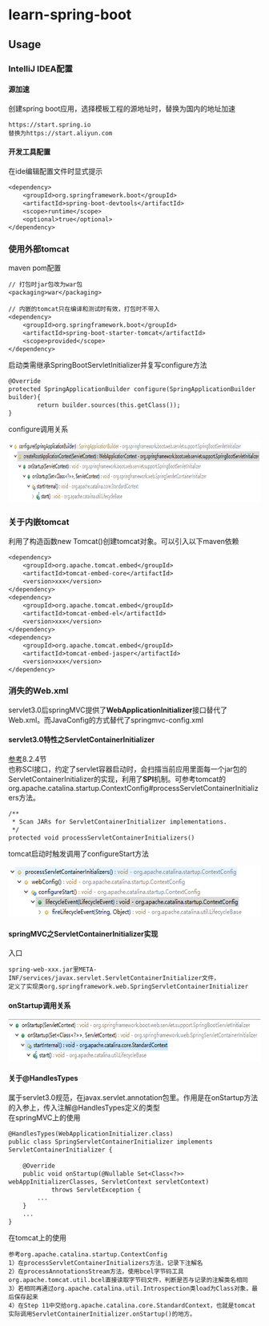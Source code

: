 # learn-spring-boot

## Usage
### IntelliJ IDEA配置
#### 源加速
创建spring boot应用，选择模板工程的源地址时，替换为国内的地址加速
```
https://start.spring.io
替换为https://start.aliyun.com
```
#### 开发工具配置 
在ide编辑配置文件时显式提示
```
<dependency>
    <groupId>org.springframework.boot</groupId>
    <artifactId>spring-boot-devtools</artifactId>
    <scope>runtime</scope>
    <optional>true</optional>
</dependency>
```
### 使用外部tomcat
maven pom配置
```
// 打包时jar包改为war包
<packaging>war</packaging>

// 内嵌的tomcat只在编译和测试时有效，打包时不带入
<dependency>
    <groupId>org.springframework.boot</groupId>
    <artifactId>spring-boot-starter-tomcat</artifactId>
    <scope>provided</scope>
</dependency>
```
启动类需继承SpringBootServletInitializer并复写configure方法
```
@Override
protected SpringApplicationBuilder configure(SpringApplicationBuilder builder){
        return builder.sources(this.getClass());
}
```
configure调用关系
<div align=center><img width="917" height="123" src="https://github.com/handsomestWei/learn-spring-boot/blob/master/doc/configure-caller.png" /></div>

### 关于内嵌tomcat
利用了构造函数new Tomcat()创建tomcat对象。可以引入以下maven依赖
```
<dependency>
    <groupId>org.apache.tomcat.embed</groupId>
    <artifactId>tomcat-embed-core</artifactId>
    <version>xxx</version>
</dependency>
<dependency>
    <groupId>org.apache.tomcat.embed</groupId>
    <artifactId>tomcat-embed-el</artifactId>
    <version>xxx</version>
</dependency>
<dependency>
    <groupId>org.apache.tomcat.embed</groupId>
    <artifactId>tomcat-embed-jasper</artifactId>
    <version>xxx</version>
</dependency>
```

### 消失的Web.xml    
servlet3.0后springMVC提供了**WebApplicationInitializer**接口替代了Web.xml。而JavaConfig的方式替代了springmvc-config.xml
#### servlet3.0特性之ServletContainerInitializer
[参考](https://www.jcp.org/en/jsr/detail?id=315)8.2.4节   
也称SCI接口，约定了servlet容器启动时，会扫描当前应用里面每一个jar包的ServletContainerInitializer的实现，利用了**SPI**机制。可参考tomcat的org.apache.catalina.startup.ContextConfig#processServletContainerInitializers方法。
```
/**
 * Scan JARs for ServletContainerInitializer implementations.
 */
protected void processServletContainerInitializers()
```
tomcat启动时触发调用了configureStart方法   
<div align=center><img width="594" height="103" src="https://github.com/handsomestWei/learn-spring-boot/blob/master/doc/servletContainerInitializer-caller.png" /></div>

#### springMVC之ServletContainerInitializer实现
入口
```
spring-web-xxx.jar里META-INF/services/javax.servlet.ServletContainerInitializer文件，
定义了实现类org.springframework.web.SpringServletContainerInitializer
```
#### onStartup调用关系
<div align=center><img width="695" height="84" src="https://github.com/handsomestWei/learn-spring-boot/blob/master/doc/onStartup-caller.png" /></div>


#### 关于@HandlesTypes
属于servlet3.0规范，在javax.servlet.annotation包里。作用是在onStartup方法的入参上，传入注解@HandlesTypes定义的类型   
在springMVC上的使用
```
@HandlesTypes(WebApplicationInitializer.class)
public class SpringServletContainerInitializer implements ServletContainerInitializer {

	@Override
	public void onStartup(@Nullable Set<Class<?>> webAppInitializerClasses, ServletContext servletContext)
			throws ServletException {
        ... 
    }
    ...
}
```
在tomcat上的使用
```
参考org.apache.catalina.startup.ContextConfig
1）在processServletContainerInitializers方法，记录下注解名
2）在processAnnotationsStream方法，使用bcel字节码工具org.apache.tomcat.util.bcel直接读取字节码文件，判断是否与记录的注解类名相同
3）若相同再通过org.apache.catalina.util.Introspection类load为Class对象，最后保存起来
4）在Step 11中交给org.apache.catalina.core.StandardContext，也就是tomcat实际调用ServletContainerInitializer.onStartup()的地方。
```

